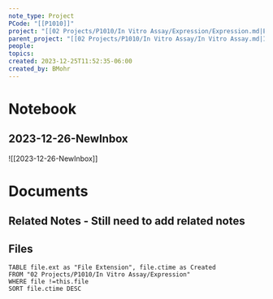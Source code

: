 ```yaml
---
note_type: Project
PCode: "[[P1010]]"
project: "[[02 Projects/P1010/In Vitro Assay/Expression/Expression.md|Expression]]"
parent_project: "[[02 Projects/P1010/In Vitro Assay/In Vitro Assay.md|In Vitro Assay]]"
people: 
topics: 
created: 2023-12-25T11:52:35-06:00
created_by: BMohr
---
```

# Notebook
## 2023-12-26-NewInbox
 ![[2023-12-26-NewInbox]]


# Documents
## Related Notes - Still need to add related notes

## Files
```dataview
TABLE file.ext as "File Extension", file.ctime as Created
FROM "02 Projects/P1010/In Vitro Assay/Expression"
WHERE file !=this.file
SORT file.ctime DESC
```